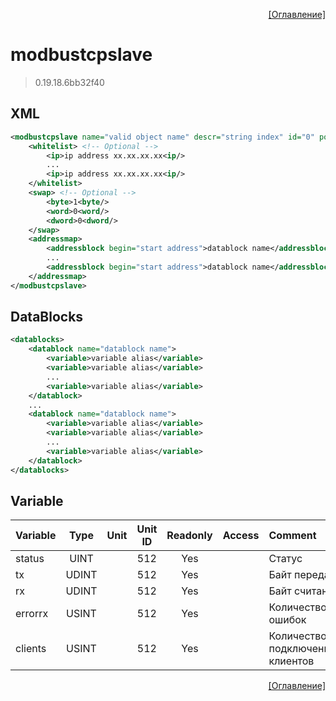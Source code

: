 <p align='right'><a href='index.html'>[Оглавление]</a></p>

# modbustcpslave
> 0.19.18.6bb32f40
## XML
````xml
<modbustcpslave name="valid object name" descr="string index" id="0" port="502" counterror="3" security="0" maxclient="8" >
	<whitelist> <!-- Optional -->
		<ip>ip address xx.xx.xx.xx<ip/>
		...
		<ip>ip address xx.xx.xx.xx<ip/>
	</whitelist>
	<swap> <!-- Optional -->
		<byte>1<byte/>
		<word>0<word/>
		<dword>0<dword/>
	</swap>
	<addressmap>
		<addressblock begin="start address">datablock name</addressblock>
		...
		<addressblock begin="start address">datablock name</addressblock>
	</addressmap>
</modbustcpslave>
````
## DataBlocks
````xml
<datablocks>
	<datablock name="datablock name">
		<variable>variable alias</variable>
		<variable>variable alias</variable>
		...
		<variable>variable alias</variable>
	</datablock>
	...
	<datablock name="datablock name">
		<variable>variable alias</variable>
		<variable>variable alias</variable>
		...
		<variable>variable alias</variable>
	</datablock>
</datablocks>
````

## Variable
Variable | Type | Unit | Unit ID | Readonly | Access | Comment
:-- |:--:|:--:|:--:|:--:|:-- |:--
status | UINT |  | 512 | Yes |   | Статус
tx | UDINT |  | 512 | Yes |   | Байт передано
rx | UDINT |  | 512 | Yes |   | Байт считано
errorrx | USINT |  | 512 | Yes |   | Количество ошибок
clients | USINT |  | 512 | Yes |   | Количество подключенных клиентов



[^mutable]: Если объект не привязан к модулю ввода-вывода, то данная переменная будет записываемой.


<p align='right'><a href='index.html'>[Оглавление]</a></p>

